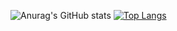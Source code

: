 
![Anurag's GitHub stats](https://github-readme-stats.vercel.app/api?username=ricardonunes-la&show_icons=true&theme=transparent)
[![Top Langs](https://github-readme-stats.vercel.app/api/top-langs/?username=ricardonunes-la&layout=donut-vertical&show_icons=true&theme=transparent)](https://github.com/ricardonunes-la/github-readme-stats)
